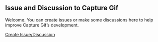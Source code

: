 ## Issue and Discussion to Capture Gif

Welcome. You can create issues or make some discussions here to help improve Capture Gif’s development.

[Create Issue/Discussion](https://github.com/aaron-elkins/capture-gif-issue/issues/new)